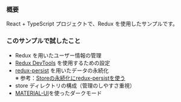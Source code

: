 ### 概要
React + TypeScript プロジェクトで、Redux を使用したサンプルです。

### このサンプルで試したこと
* Redux を用いたユーザー情報の管理
* [Redux DevTools](https://chrome.google.com/webstore/detail/redux-devtools/lmhkpmbekcpmknklioeibfkpmmfibljd?hl=ja) を使用するための設定
* [redux-persist](https://github.com/rt2zz/redux-persist) を用いたデータの永続化<br>
※ 参考：[Storeの永続化にredux-persistを使う](https://qiita.com/yasuhiro-yamada/items/bd86d7c9f35ebb1c1e7c)
* store ディレクトリの構成（管理のしやすさ重視）
* [MATERIAL-UI](https://material-ui.com/)を使ったダークモード
